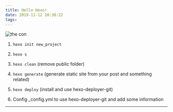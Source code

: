 ```yaml
---
title: Hello Hexo!
date: 2019-11-12 10:38:22
tags:
---
```


![the con](/../images/thecon.jpg)

1. `hexo init new_project`

2. `hexo s`

3. `hexo clean` (remove public folder)

4. `hexo generate` (generate static site from your post and something related)

5. `hexo deploy` (install and use hexo-deployer-git)

6. Config _config.yml to use hexo-deployer-git and add some information

-----

